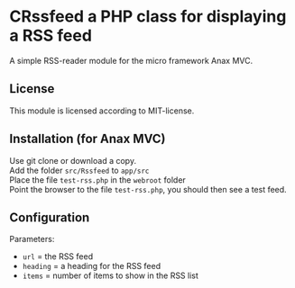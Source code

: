 # CRssfeed a PHP class for displaying a RSS feed
A simple RSS-reader module for the micro framework Anax MVC. 
## License
This module is licensed according to MIT-license.
## Installation (for Anax MVC)
Use git clone or download a copy.   
Add the folder `src/Rssfeed` to `app/src`  
Place the file `test-rss.php` in the `webroot` folder  
Point the browser to the file `test-rss.php`, you should then see a test feed.  
## Configuration
Parameters:
* `url` = the RSS feed
* `heading` = a heading for the RSS feed
* `items` = number of items to show in the RSS list